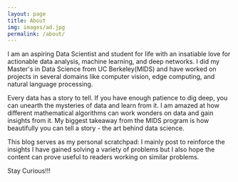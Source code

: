 ```yaml
---
layout: page
title: About
img: images/ad.jpg
permalink: /about/
---
```




I am an aspiring Data Scientist and student for life with an insatiable love for actionable data analysis, machine learning, and deep networks. I did my Master's in Data Science from UC Berkeley(MIDS) and have worked on projects in several domains like computer vision, edge computing, and natural language processing.

Every data has a story to tell. If you have enough patience to dig deep, you can unearth the mysteries of data and learn from it. I am amazed at how different mathematical algorithms 
can work wonders on data and gain insights from it. My biggest takeaway from the MIDS program is how beautifully you can tell a story - the art behind data science.

This blog serves as my personal scratchpad: I mainly post to reinforce the insights I have gained solving a variety of problems but I also hope the content can prove useful to readers working on similar problems.  

Stay Curious!!!
